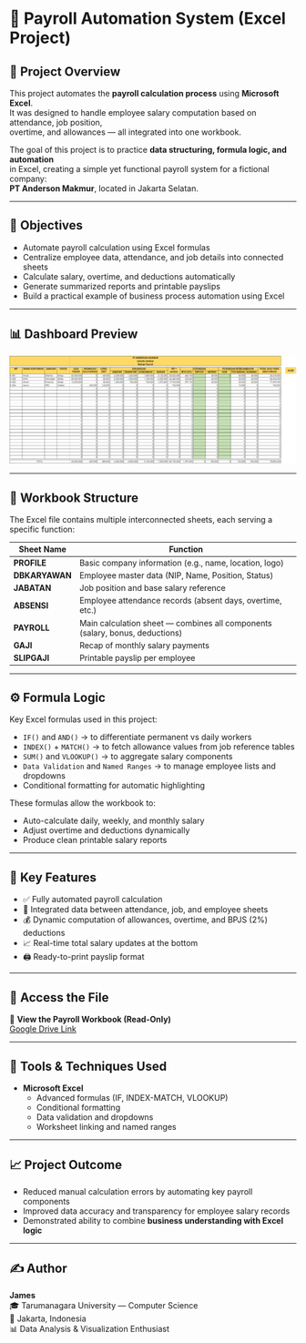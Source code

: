 # 🧾 Payroll Automation System (Excel Project)

## 📘 Project Overview
This project automates the **payroll calculation process** using **Microsoft Excel**.  
It was designed to handle employee salary computation based on attendance, job position,  
overtime, and allowances — all integrated into one workbook.

The goal of this project is to practice **data structuring, formula logic, and automation**  
in Excel, creating a simple yet functional payroll system for a fictional company:  
**PT Anderson Makmur**, located in Jakarta Selatan.

---

## 🎯 Objectives
- Automate payroll calculation using Excel formulas  
- Centralize employee data, attendance, and job details into connected sheets  
- Calculate salary, overtime, and deductions automatically  
- Generate summarized reports and printable payslips  
- Build a practical example of business process automation using Excel  

---

## 📊 Dashboard Preview
![Payroll Dashboard](Payroll.png)

---

## 💾 Workbook Structure
The Excel file contains multiple interconnected sheets, each serving a specific function:

| Sheet Name | Function |
|-------------|-----------|
| **PROFILE** | Basic company information (e.g., name, location, logo) |
| **DBKARYAWAN** | Employee master data (NIP, Name, Position, Status) |
| **JABATAN** | Job position and base salary reference |
| **ABSENSI** | Employee attendance records (absent days, overtime, etc.) |
| **PAYROLL** | Main calculation sheet — combines all components (salary, bonus, deductions) |
| **GAJI** | Recap of monthly salary payments |
| **SLIPGAJI** | Printable payslip per employee |

---

## ⚙️ Formula Logic
Key Excel formulas used in this project:
- `IF()` and `AND()` → to differentiate permanent vs daily workers  
- `INDEX()` + `MATCH()` → to fetch allowance values from job reference tables  
- `SUM()` and `VLOOKUP()` → to aggregate salary components  
- `Data Validation` and `Named Ranges` → to manage employee lists and dropdowns  
- Conditional formatting for automatic highlighting  

These formulas allow the workbook to:
- Auto-calculate daily, weekly, and monthly salary  
- Adjust overtime and deductions dynamically  
- Produce clean printable salary reports  

---

## 🧠 Key Features
- ✅ Fully automated payroll calculation  
- 🧾 Integrated data between attendance, job, and employee sheets  
- 💰 Dynamic computation of allowances, overtime, and BPJS (2%) deductions  
- 📈 Real-time total salary updates at the bottom  
- 🖨️ Ready-to-print payslip format  

---

## 🔗 Access the File
📎 **View the Payroll Workbook (Read-Only)**  
[Google Drive Link](https://drive.google.com/drive/folders/1g50puUpQnYvy0KwOqF4xD3S6_JTkMGHt?usp=drive_link)  

---

## 🧰 Tools & Techniques Used
- **Microsoft Excel**  
  - Advanced formulas (IF, INDEX-MATCH, VLOOKUP)  
  - Conditional formatting  
  - Data validation and dropdowns  
  - Worksheet linking and named ranges  

---

## 📈 Project Outcome
- Reduced manual calculation errors by automating key payroll components  
- Improved data accuracy and transparency for employee salary records  
- Demonstrated ability to combine **business understanding with Excel logic**

---

## ✍️ Author
**James**  
🎓 Tarumanagara University — Computer Science  
📍 Jakarta, Indonesia  
📊 Data Analysis & Visualization Enthusiast  
